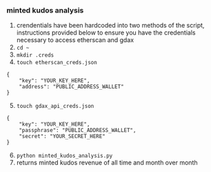 ### minted kudos analysis

1. crendentials have been hardcoded into two methods of the script, instructions provided below to ensure you have the credentials necessary to access etherscan and gdax
2. `cd ~`
3. `mkdir .creds`
4. `touch etherscan_creds.json`

```
{
    "key": "YOUR_KEY_HERE",
    "address": "PUBLIC_ADDRESS_WALLET"
}
```
5. `touch gdax_api_creds.json`

```
{
    "key": "YOUR_KEY_HERE",
    "passphrase": "PUBLIC_ADDRESS_WALLET",
    "secret": "YOUR_SECRET_HERE"
}
```

6. `python minted_kudos_analysis.py`
7. returns minted kudos revenue of all time and month over month

